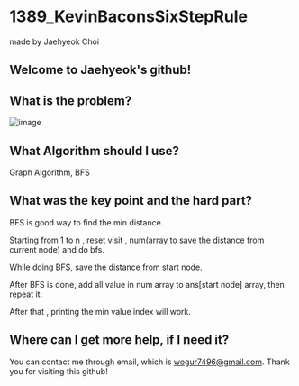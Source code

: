 # 1389_KevinBaconsSixStepRule

made by Jaehyeok Choi

## Welcome to Jaehyeok's github!

## What is the problem?

![image](https://github.com/Choi-JaeHyeok-21500749/1389_KevinBaconsSixStepRule/blob/main/1389_pro.PNG)

## What Algorithm should I use?

Graph Algorithm, BFS

## What was the key point and the hard part?

BFS is good way to find the min distance.

Starting from 1 to n , reset visit , num(array to save the distance from current node) and do bfs.

While doing BFS, save the distance from start node.

After BFS is done, add all value in num array to ans[start node] array, then repeat it.

After that , printing the min value index will work.

## Where can I get more help, if I need it?

You can contact me through email, which is wogur7496@gmail.com.
Thank you for visiting this github!
